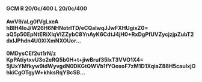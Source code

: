 #### GCM R 20/0c/400 L 20/0c/400
**AwV9/aLg0fVgLxeA**<br/>**hBlH4IoJ/W26H6NHNotrlTD/eCQalwqJJwFXHUgixZ0=**<br/>**aQ5p50EpNtERiXlqVIZZybC8YnAyK6CdtJ4jH0+RxDgPfUVZycjzjpZubT2dxIJPhdn4U0XlXmNXOUor...**<br/><br/>
**0MDysCEf2ut1rN/z**<br/>**KpPAtiytxvU3o2eRQ5b0H+t+jiwBruf35lxT3VVO1X4=**<br/>**5jUxYMfkyw9idWyvgdN0DKGtQWVb1fYOoxoF7zM1D1XqiaZ88H5cauIxjOhkiCgOTgyW+khksRqYBcSB...**